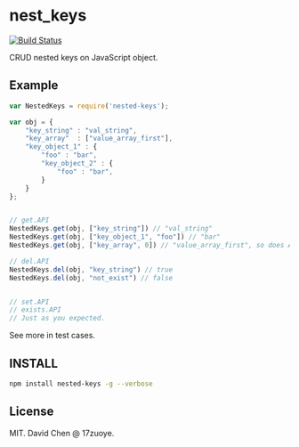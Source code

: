 nest_keys
=========
[![Build Status](https://img.shields.io/travis/17zuoye/nest-keys/master.svg?style=flat)](https://travis-ci.org/17zuoye/nest-keys)


CRUD nested keys on JavaScript object.



Example
------------------------------------
```javascript
var NestedKeys = require('nested-keys');

var obj = {
    "key_string" : "val_string",
    "key_array"  : ["value_array_first"],
    "key_object_1" : {
        "foo" : "bar",
        "key_object_2" : {
            "foo" : "bar",
        }
    }
};


// get.API
NestedKeys.get(obj, ["key_string"]) // "val_string"
NestedKeys.get(obj, ["key_object_1", "foo"]) // "bar"
NestedKeys.get(obj, ["key_array", 0]) // "value_array_first", so does Array index.

// del.API
NestedKeys.del(obj, "key_string") // true
NestedKeys.del(obj, "not_exist") // false


// set.API
// exists.API
// Just as you expected.
```

See more in test cases.


INSTALL
------------------------------------
```bash
npm install nested-keys -g --verbose
```

License
------------------------------------
MIT. David Chen @ 17zuoye.
